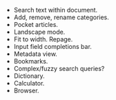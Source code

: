 - Search text within document.
- Add, remove, rename categories.
- Pocket articles.
- Landscape mode.
- Fit to width. Repage.
- Input field completions bar.
- Metadata view.
- Bookmarks.
- Complex/fuzzy search queries?
- Dictionary.
- Calculator.
- Browser.
